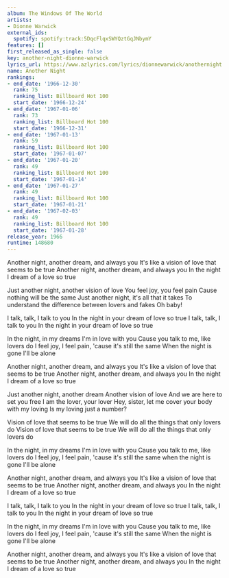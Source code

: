 ```yaml
---
album: The Windows Of The World
artists:
- Dionne Warwick
external_ids:
  spotify: spotify:track:5DqcFlqxSWYQztGqJNbymY
features: []
first_released_as_single: false
key: another-night-dionne-warwick
lyrics_url: https://www.azlyrics.com/lyrics/dionnewarwick/anothernight.html
name: Another Night
rankings:
- end_date: '1966-12-30'
  rank: 75
  ranking_list: Billboard Hot 100
  start_date: '1966-12-24'
- end_date: '1967-01-06'
  rank: 73
  ranking_list: Billboard Hot 100
  start_date: '1966-12-31'
- end_date: '1967-01-13'
  rank: 59
  ranking_list: Billboard Hot 100
  start_date: '1967-01-07'
- end_date: '1967-01-20'
  rank: 49
  ranking_list: Billboard Hot 100
  start_date: '1967-01-14'
- end_date: '1967-01-27'
  rank: 49
  ranking_list: Billboard Hot 100
  start_date: '1967-01-21'
- end_date: '1967-02-03'
  rank: 49
  ranking_list: Billboard Hot 100
  start_date: '1967-01-28'
release_year: 1966
runtime: 148680
---
```

Another night, another dream, and always you
It's like a vision of love that seems to be true 
Another night, another dream, and always you 
In the night I dream of a love so true

Just another night, another vision of love
You feel joy, you feel pain
Cause nothing will be the same
Just another night, it's all that it takes
To understand the difference between lovers and fakes
Oh baby!

I talk, talk, I talk to you 
In the night in your dream of love so true
I talk, talk, I talk to you 
In the night in your dream of love so true

In the night, in my dreams I'm in love with you 
Cause you talk to me, like lovers do 
I feel joy, I feel pain, 'cause it's still the same 
When the night is gone I'll be alone

Another night, another dream, and always you
It's like a vision of love that seems to be true 
Another night, another dream, and always you 
In the night I dream of a love so true

Just another night, another dream
Another vision of love
And we are here to set you free
I am the lover, your lover
Hey, sister, let me cover your body with my loving
Is my loving just a number?

Vision of love that seems to be true
We will do all the things that only lovers do
Vision of love that seems to be true
We will do all the things that only lovers do

In the night, in my dreams
I'm in love with you 
Cause you talk to me, like lovers do 
I feel joy, I feel pain, 'cause it's still the same 
when the night is gone I'll be alone

Another night, another dream, and always you
It's like a vision of love that seems to be true 
Another night, another dream, and always you 
In the night I dream of a love so true

I talk, talk, I talk to you 
In the night in your dream of love so true
I talk, talk, I talk to you 
In the night in your dream of love so true

In the night, in my dreams I'm in love with you 
Cause you talk to me, like lovers do 
I feel joy, I feel pain, 'cause it's still the same 
When the night is gone I'll be alone

Another night, another dream, and always you
It's like a vision of love that seems to be true 
Another night, another dream, and always you 
In the night I dream of a love so true
